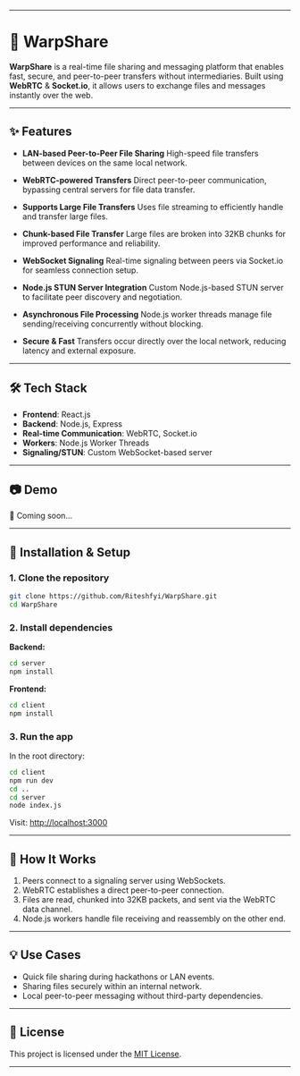 
---

# 🚀 WarpShare

**WarpShare** is a real-time file sharing and messaging platform that enables fast, secure, and peer-to-peer transfers without intermediaries. Built using **WebRTC** & **Socket.io**, it allows users to exchange files and messages instantly over the web.

---

## ✨ Features

* **LAN-based Peer-to-Peer File Sharing**
  High-speed file transfers between devices on the same local network.

* **WebRTC-powered Transfers**
  Direct peer-to-peer communication, bypassing central servers for file data transfer.
  
* **Supports Large File Transfers**
 Uses file streaming to efficiently handle and transfer large files.

* **Chunk-based File Transfer**
  Large files are broken into 32KB chunks for improved performance and reliability.

* **WebSocket Signaling**
  Real-time signaling between peers via Socket.io for seamless connection setup.

* **Node.js STUN Server Integration**
  Custom Node.js-based STUN server to facilitate peer discovery and negotiation.

* **Asynchronous File Processing**
  Node.js worker threads manage file sending/receiving concurrently without blocking.

* **Secure & Fast**
  Transfers occur directly over the local network, reducing latency and external exposure.

---

## 🛠️ Tech Stack

* **Frontend**: React.js
* **Backend**: Node.js, Express
* **Real-time Communication**: WebRTC, Socket.io
* **Workers**: Node.js Worker Threads
* **Signaling/STUN**: Custom WebSocket-based server

---

## 📷 Demo

🚧 Coming soon...

---

## 🔧 Installation & Setup

### 1. Clone the repository

```bash
git clone https://github.com/Riteshfyi/WarpShare.git
cd WarpShare
```

### 2. Install dependencies

**Backend:**

```bash
cd server
npm install
```

**Frontend:**

```bash
cd client
npm install
```

### 3. Run the app

In the root directory:

```bash
cd client
npm run dev
cd ..
cd server
node index.js
```

Visit: [http://localhost:3000](http://localhost:3000)

---

## 📡 How It Works

1. Peers connect to a signaling server using WebSockets.
2. WebRTC establishes a direct peer-to-peer connection.
3. Files are read, chunked into 32KB packets, and sent via the WebRTC data channel.
4. Node.js workers handle file receiving and reassembly on the other end.

---

## 💡 Use Cases

* Quick file sharing during hackathons or LAN events.
* Sharing files securely within an internal network.
* Local peer-to-peer messaging without third-party dependencies.

---

## 📄 License

This project is licensed under the [MIT License](LICENSE).

---


